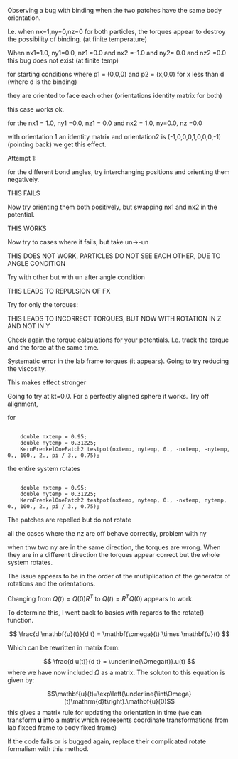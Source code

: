 Observing a bug with binding when the two patches have the same body orientation.

I.e. when nx=1,ny=0,nz=0 for both particles, the torques appear to destroy the possibility of binding. (at finite temperature)

When nx1=1.0, ny1=0.0, nz1 =0.0 and nx2 =-1.0 and ny2= 0.0 and nz2 =0.0 this bug does not exist (at finite temp)

for starting conditions where p1 = (0,0,0) and p2 = (x,0,0) for x less than d (where d is the binding)

they are oriented to face each other (orientations identity matrix for both)

this case works ok.


for the nx1 = 1.0, ny1 =0.0, nz1 = 0.0 and nx2 = 1.0, ny=0.0, nz =0.0

with orientation 1 an identity matrix and orientation2 is (-1,0,0,0,1,0,0,0,-1) (pointing back) we get this effect.

Attempt 1:

for the different bond angles, try interchanging positions and orienting them negatively.

THIS FAILS

Now try orienting them both positively, but swapping nx1 and nx2 in the potential.

THIS WORKS

Now try to cases where it fails, but take un->-un

THIS DOES NOT WORK, PARTICLES DO NOT SEE EACH OTHER, DUE TO ANGLE CONDITION

Try with other but with un after angle condition

THIS LEADS TO REPULSION OF FX

Try for only the torques:

THIS LEADS TO INCORRECT TORQUES, BUT NOW WITH ROTATION IN Z AND NOT IN Y

Check again the torque calculations for your potentials. I.e. track the torque and the force at the same time.

Systematic error in the lab frame torques (it appears). Going to try reducing the viscosity.

This makes effect stronger

Going to try at kt=0.0. For a perfectly aligned sphere it works. Try off alignment,

for 
<pre><code>
    double nxtemp = 0.95;
    double nytemp = 0.31225;
    KernFrenkelOnePatch2 testpot(nxtemp, nytemp, 0., -nxtemp, -nytemp, 0., 100., 2., pi / 3., 0.75);
</code></pre>
   
the entire system rotates
<pre><code>
    double nxtemp = 0.95;
    double nytemp = 0.31225;
    KernFrenkelOnePatch2 testpot(nxtemp, nytemp, 0., -nxtemp, nytemp, 0., 100., 2., pi / 3., 0.75);
</code></pre>
The patches are repelled but do not rotate

all the cases where the nz are off behave correctly, problem with ny

when thw two ny are in the same direction, the torques are wrong. When they are in a different direction the torques appear correct but the whole system rotates.

The issue appears to be in the order of the mutliplication of the generator of rotations and the orientations.

Changing from $Q(t) = Q(0) R^T$ to $Q(t) = R^T Q(0)$ appears to work. 

To determine this, I went back to basics with regards to the rotate() function.

$$ \frac{d \mathbf{u}(t)}{d t} = \mathbf{\omega}(t) \times \mathbf{u}(t) $$

Which can be rewritten in matrix form:

$$ \frac{d u(t)}{d t} = \underline{\Omega(t)}.u(t) $$
where we have now included $\Omega$ as a matrix. The soluton to this equation is given by:

$$\mathbf{u}(t)=\exp\left(\underline{\int\Omega} (t)\mathrm{d}t\right).\mathbf{u}(0)$$
this gives a matrix rule for updating the orientation in time (we can transform $\mathbf{u}$ into a matrix which represents coordinate transformations from lab fixeed frame to body fixed frame)

If the code fails or is bugged again, replace their complicated rotate formalism with this method.




